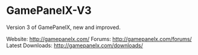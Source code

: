 GamePanelX-V3
=============

Version 3 of GamePanelX, new and improved.

Website: http://gamepanelx.com/
Forums: http://gamepanelx.com/forums/
Latest Downloads: http://gamepanelx.com/downloads/
